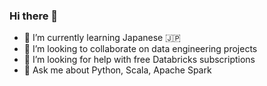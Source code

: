 ### Hi there 👋

- 🌱 I’m currently learning Japanese :jp:
- 👯 I’m looking to collaborate on data engineering projects
- 🤔 I’m looking for help with free Databricks subscriptions
- 💬 Ask me about Python, Scala, Apache Spark
